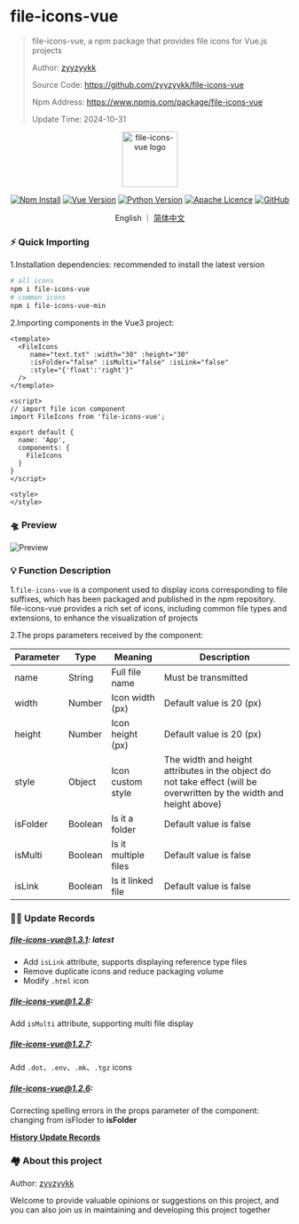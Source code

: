 # file-icons-vue

> file-icons-vue, a npm package that provides file icons for Vue.js projects
>
> Author: [zyyzyykk](https://github.com/zyyzyykk/)
>
> Source Code: https://github.com/zyyzyykk/file-icons-vue
>
> Npm Address: https://www.npmjs.com/package/file-icons-vue
>
> Update Time: 2024-10-31

<p align="center"><a href="https://www.npmjs.com/package/file-icons-vue" target="_blank" rel="noopener noreferrer"><img width="100" src="http://img.kkbapps.com/logo/file-icons-vue.png" alt="file-icons-vue logo"></a></p>

<p align="center">
  <a href="https://www.npmjs.com/package/file-icons-vue"><img src="https://img.shields.io/npm/dt/file-icons-vue" alt="Npm Install"></a>
  <a href="https://cn.vuejs.org/"><img src="https://img.shields.io/badge/vue-3.x-green?color=42b883" alt="Vue Version"></a>
  <a href="https://www.python.org/downloads/release/python-3111/"><img src="https://img.shields.io/badge/python-3.11-blue" alt="Python Version"></a>
  <a href="https://www.apache.org/licenses/"><img src="https://img.shields.io/badge/licence-Apache-orange" alt="Apache Licence"></a>
  <a href="https://github.com/zyyzyykk/file-icons-vue"><img src="https://img.shields.io/github/stars/zyyzyykk/file-icons-vue" alt="GitHub"></a>
</p>
<p align="center">English ｜ <a href="../zh_CN/README.md" >简体中文</a></p>

### ⚡ Quick Importing

1.Installation dependencies: recommended to install the latest version

```sh
# all icons
npm i file-icons-vue
# common icons
npm i file-icons-vue-min
```

2.Importing components in the Vue3 project:

```vue
<template>
  <FileIcons 
     name="text.txt" :width="30" :height="30" 
     :isFolder="false" :isMulti="false" :isLink="false" 
     :style="{'float':'right'}" 
  />
</template>

<script>
// import file icon component
import FileIcons from 'file-icons-vue';

export default {
  name: 'App',
  components: {
    FileIcons
  }
}
</script>

<style>
</style>
```

### 🛸 Preview

![Preview](http://img.kkbapps.com/file-icons-vue/file-icons-vue-preview-1.3.1.png)

### 💡 Function Description

1.`file-icons-vue` is a component used to display icons corresponding to file suffixes, which has been packaged and published in the npm repository. file-icons-vue provides a rich set of icons, including common file types and extensions, to enhance the visualization of projects

2.The props parameters received by the component:

| Parameter | Type    | Meaning              | Description                                                  |
| --------- | ------- | -------------------- | ------------------------------------------------------------ |
| name      | String  | Full file name       | Must be transmitted                                          |
| width     | Number  | Icon width (px)      | Default value is 20 (px)                                     |
| height    | Number  | Icon height (px)     | Default value is 20 (px)                                     |
| style     | Object  | Icon custom style    | The width and height attributes in the object do not take effect (will be overwritten by the width and height above) |
| isFolder  | Boolean | Is it a folder       | Default value is false                                       |
| isMulti   | Boolean | Is it multiple files | Default value is false                                       |
| isLink    | Boolean | Is it linked file    | Default value is false                                       |

### 👨‍💻 Update Records

##### file-icons-vue@1.3.1: latest

- Add `isLink` attribute, supports displaying reference type files
- Remove duplicate icons and reduce packaging volume
- Modify `.html` icon

##### file-icons-vue@1.2.8: 

Add `isMulti` attribute, supporting multi file display

##### file-icons-vue@1.2.7:

Add `.dot`、`.env`、`.mk`、`.tgz` icons

##### file-icons-vue@1.2.6:

Correcting spelling errors in the props parameter of the component: changing from isFloder to **isFolder**

[**History Update Records**](./UPDATE.md)

### 🏘️ About this project

Author: [zyyzyykk](https://github.com/zyyzyykk/)

Welcome to provide valuable opinions or suggestions on this project, and you can also join us in maintaining and developing this project together
